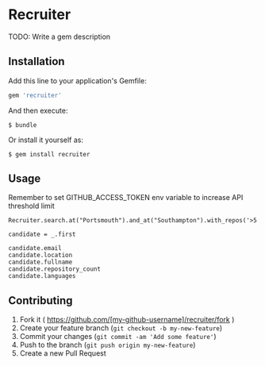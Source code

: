 # Recruiter

TODO: Write a gem description

## Installation

Add this line to your application's Gemfile:

```ruby
gem 'recruiter'
```

And then execute:

    $ bundle

Or install it yourself as:

    $ gem install recruiter

## Usage

Remember to set GITHUB_ACCESS_TOKEN env variable to increase API threshold limit

```
Recruiter.search.at("Portsmouth").and_at("Southampton").with_repos('>5').skills("Ruby,Javascript").all

candidate = _.first

candidate.email
candidate.location
candidate.fullname
candidate.repository_count
candidate.languages
```

## Contributing

1. Fork it ( https://github.com/[my-github-username]/recruiter/fork )
2. Create your feature branch (`git checkout -b my-new-feature`)
3. Commit your changes (`git commit -am 'Add some feature'`)
4. Push to the branch (`git push origin my-new-feature`)
5. Create a new Pull Request
